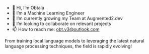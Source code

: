 - 👋 Hi, I’m Obtala 
- 👀 I’m a Machine Learning Engineer 
- 🌱 I’m currently growing my Team at Augmented2.dev 
- 💞️ I’m looking to collaborate on relevant projects 
- 📫 How to reach me: obt.v3@outlook.com 

From training local language models to leveraging the latest natural language processing techniques, the field is rapidly evolving!

<!---
trentford1/trentford1 is a ✨ special ✨ repository because its `README.md` (this file) appears on your GitHub profile.
You can click the Preview link to take a look at your changes.
--->
